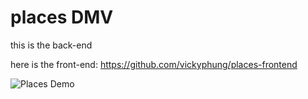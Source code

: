 

# places DMV
this is the back-end

here is the front-end: https://github.com/vickyphung/places-frontend


![Places Demo](https://media.giphy.com/media/7Mzs6nAweo3y6WFn4a/giphy.gif)
